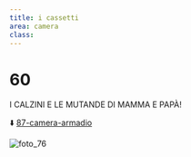 ```yaml
---
title: i cassetti
area: camera
class:
---
```

# 60

I CALZINI E LE MUTANDE DI MAMMA E PAPÀ!

⬇️ [87-camera-armadio](87-camera-armadio.md)

![foto_76](_assets/preview_color/foto_76.jpg)